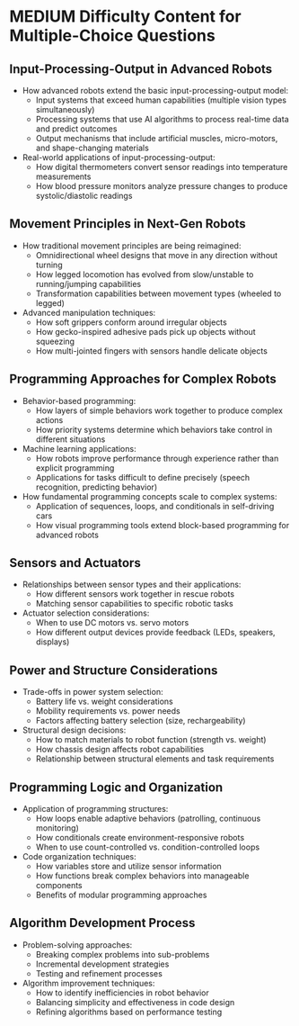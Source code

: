 # MEDIUM Difficulty Content for Multiple-Choice Questions

## Input-Processing-Output in Advanced Robots
- How advanced robots extend the basic input-processing-output model:
  - Input systems that exceed human capabilities (multiple vision types simultaneously)
  - Processing systems that use AI algorithms to process real-time data and predict outcomes
  - Output mechanisms that include artificial muscles, micro-motors, and shape-changing materials
- Real-world applications of input-processing-output:
  - How digital thermometers convert sensor readings into temperature measurements
  - How blood pressure monitors analyze pressure changes to produce systolic/diastolic readings

## Movement Principles in Next-Gen Robots
- How traditional movement principles are being reimagined:
  - Omnidirectional wheel designs that move in any direction without turning
  - How legged locomotion has evolved from slow/unstable to running/jumping capabilities
  - Transformation capabilities between movement types (wheeled to legged)
- Advanced manipulation techniques:
  - How soft grippers conform around irregular objects
  - How gecko-inspired adhesive pads pick up objects without squeezing
  - How multi-jointed fingers with sensors handle delicate objects

## Programming Approaches for Complex Robots
- Behavior-based programming:
  - How layers of simple behaviors work together to produce complex actions
  - How priority systems determine which behaviors take control in different situations
- Machine learning applications:
  - How robots improve performance through experience rather than explicit programming
  - Applications for tasks difficult to define precisely (speech recognition, predicting behavior)
- How fundamental programming concepts scale to complex systems:
  - Application of sequences, loops, and conditionals in self-driving cars
  - How visual programming tools extend block-based programming for advanced robots

## Sensors and Actuators
- Relationships between sensor types and their applications:
  - How different sensors work together in rescue robots
  - Matching sensor capabilities to specific robotic tasks
- Actuator selection considerations:
  - When to use DC motors vs. servo motors
  - How different output devices provide feedback (LEDs, speakers, displays)

## Power and Structure Considerations
- Trade-offs in power system selection:
  - Battery life vs. weight considerations
  - Mobility requirements vs. power needs
  - Factors affecting battery selection (size, rechargeability)
- Structural design decisions:
  - How to match materials to robot function (strength vs. weight)
  - How chassis design affects robot capabilities
  - Relationship between structural elements and task requirements

## Programming Logic and Organization
- Application of programming structures:
  - How loops enable adaptive behaviors (patrolling, continuous monitoring)
  - How conditionals create environment-responsive robots
  - When to use count-controlled vs. condition-controlled loops
- Code organization techniques:
  - How variables store and utilize sensor information
  - How functions break complex behaviors into manageable components
  - Benefits of modular programming approaches

## Algorithm Development Process
- Problem-solving approaches:
  - Breaking complex problems into sub-problems
  - Incremental development strategies
  - Testing and refinement processes
- Algorithm improvement techniques:
  - How to identify inefficiencies in robot behavior
  - Balancing simplicity and effectiveness in code design
  - Refining algorithms based on performance testing